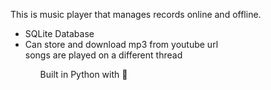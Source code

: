 This is music player that manages records online and offline.
<ul>
<li>SQLite Database</li>
<li>Can store and download mp3 from youtube url</li> 
<l1>songs are played on a different thread
<ul/>

Built in Python with :green_heart: 
